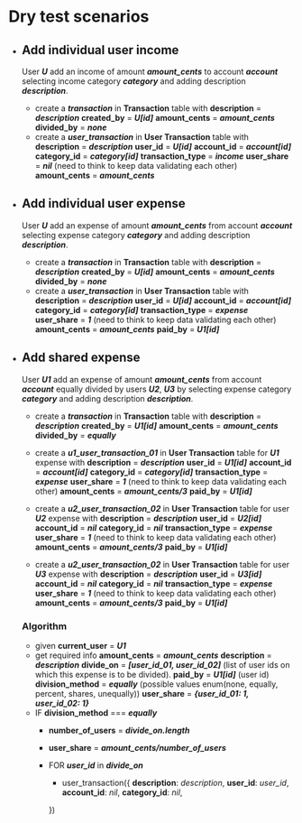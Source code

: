 # Dry test scenarios
 - ## Add individual user income
	User ***U*** add an income of amount ***amount_cents*** to account ***account*** selecting income category ***category*** and adding description ***description***.
	- create a ***transaction*** in **Transaction** table with
		**description** 	= ***description***
		**created_by** = ***U[id]***
		**amount_cents** = ***amount_cents***
		**divided_by** = ***none***
	- create a ***user_transaction*** in **User Transaction** table with
		**description** 	= ***description***
		**user_id** = ***U[id]***
		**account_id** = ***account[id]***
		**category_id** = ***category[id]***
		**transaction_type** = ***income***
		**user_share** = ***nil*** (need to think to keep data validating each other)
		**amount_cents** = ***amount_cents***

- ## Add individual user expense
	User ***U*** add an expense of amount ***amount_cents*** from account ***account*** selecting expense category ***category*** and adding description ***description***.
	- create a ***transaction*** in **Transaction** table with
		**description** 	= ***description***
		**created_by** = ***U[id]***
		**amount_cents** = ***amount_cents***
		**divided_by** = ***none***
	- create a ***user_transaction*** in **User Transaction** table with
		**description** 	= ***description***
		**user_id** = ***U[id]***
		**account_id** = ***account[id]***
		**category_id** = ***category[id]***
		**transaction_type** = ***expense***
		**user_share** = ***1*** (need to think to keep data validating each other)
		**amount_cents** = ***amount_cents***
		**paid_by** = ***U1[id]***

- ## Add shared expense
	User ***U1*** add an expense of amount ***amount_cents*** from account ***account*** equally divided by users ***U2***, ***U3*** by selecting expense category ***category*** and adding description ***description***.
	- create a ***transaction*** in **Transaction** table with
		**description** 	= ***description***
		**created_by** = ***U1[id]***
		**amount_cents** = ***amount_cents***
		**divided_by** = ***equally***
	- create a ***u1_user_transaction_01*** in **User Transaction** table for ***U1***  expense with
		**description** 	= ***description***
		**user_id** = ***U1[id]***
		**account_id** = ***account[id]***
		**category_id** = ***category[id]***
		**transaction_type** = ***expense***
		**user_share** = ***1*** (need to think to keep data validating each other)
		**amount_cents** = ***amount_cents/3***
		**paid_by** = ***U1[id]***
		
	- create a ***u2_user_transaction_02*** in **User Transaction** table for user  ***U2*** expense with
		**description** 	= ***description***
		**user_id** = ***U2[id]***
		**account_id** = ***nil***
		**category_id** = ***nil***
		**transaction_type** = ***expense***
		**user_share** = ***1*** (need to think to keep data validating each other)
		**amount_cents** = ***amount_cents/3***
		**paid_by** = ***U1[id]***
	
	- create a ***u2_user_transaction_02*** in **User Transaction** table for user  ***U3*** expense with
		**description** 	= ***description***
		**user_id** = ***U3[id]***
		**account_id** = ***nil***
		**category_id** = ***nil***
		**transaction_type** = ***expense***
		**user_share** = ***1*** (need to think to keep data validating each other)
		**amount_cents** = ***amount_cents/3***
		**paid_by** = ***U1[id]***
	
	### Algorithm
	- given **current_user** = ***U1***
	- get required info
	**amount_cents** = ***amount_cents***
	**description** = ***description***
	**divide_on** = ***[user_id_01, user_id_02]*** (list of user ids on which this expense is to be divided).
	**paid_by** = ***U1[id]*** (user id)
	**division_method** = ***equally*** (possible values enum(none, equally, percent, shares, unequally))
	**user_share** = ***{user_id_01:  1, user_id_02: 1}***
	- IF **division_method** === ***equally***
		- **number_of_users** = ***divide_on.length***
		- **user_share** = ***amount_cents/number_of_users***
		- FOR ***user_id*** in ***divide_on***
			- user_transaction({
				**description**: *description*,
				**user_id**: *user_id*,
				**account_id**: *nil*,
				**category_id**: *nil*,
				
			 })
	
